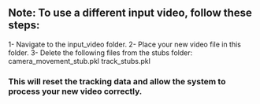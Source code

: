## Note: To use a different input video, follow these steps:

1- Navigate to the input_video folder.
2- Place your new video file in this folder.
3- Delete the following files from the stubs folder:
    camera_movement_stub.pkl
    track_stubs.pkl
    
### This will reset the tracking data and allow the system to process your new video correctly.
